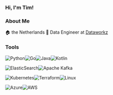 ### Hi, I'm Tim!

### About Me
:house: the Netherlands
:office: Data Engineer at [Dataworkz][1]

### Tools

![Python](https://img.shields.io/badge/python-3670A0?style=for-the-badge&logo=python&logoColor=ffdd54)![Go](https://img.shields.io/badge/go-%2300ADD8.svg?style=for-the-badge&logo=go&logoColor=white)![Java](https://img.shields.io/badge/Java-ED8B00?style=for-the-badge&logo=openjdk&logoColor=white)![Kotlin](https://img.shields.io/badge/Kotlin-0095D5?&style=for-the-badge&logo=kotlin&logoColor=white)

![ElasticSearch](https://img.shields.io/badge/-ElasticSearch-005571?style=for-the-badge&logo=elasticsearch)![Apache Kafka](https://img.shields.io/badge/Apache%20Kafka-000?style=for-the-badge&logo=apachekafka)

![Kubernetes](https://img.shields.io/badge/kubernetes-%23326ce5.svg?style=for-the-badge&logo=kubernetes&logoColor=white)![Terraform](https://img.shields.io/badge/terraform-%235835CC.svg?style=for-the-badge&logo=terraform&logoColor=white)![Linux](https://img.shields.io/badge/Linux-FCC624?style=for-the-badge&logo=linux&logoColor=black)

![Azure](https://img.shields.io/badge/azure-%230072C6.svg?style=for-the-badge&logo=microsoftazure&logoColor=white)![AWS](https://img.shields.io/badge/AWS-%23FF9900.svg?style=for-the-badge&logo=amazon-aws&logoColor=white)

[1]: https://dataworkz.nl
